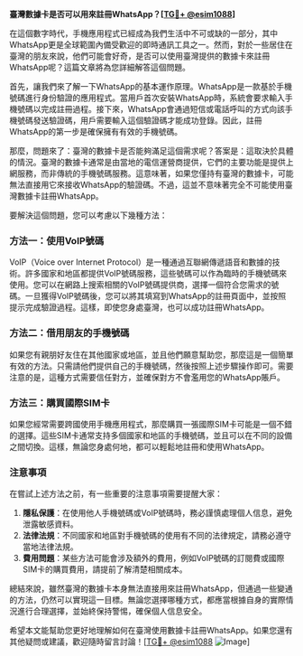 **臺灣數據卡是否可以用來註冊WhatsApp？[[TG💪+ @esim1088](https://t.me/s/esim1088)]**

在這個數字時代，手機應用程式已經成為我們生活中不可或缺的一部分，其中WhatsApp更是全球範圍內備受歡迎的即時通訊工具之一。然而，對於一些居住在臺灣的朋友來說，他們可能會好奇，是否可以使用臺灣提供的數據卡來註冊WhatsApp呢？這篇文章將為您詳細解答這個問題。

首先，讓我們來了解一下WhatsApp的基本運作原理。WhatsApp是一款基於手機號碼進行身份驗證的應用程式。當用戶首次安裝WhatsApp時，系統會要求輸入手機號碼以完成註冊過程。接下來，WhatsApp會通過短信或電話呼叫的方式向該手機號碼發送驗證碼，用戶需要輸入這個驗證碼才能成功登錄。因此，註冊WhatsApp的第一步是確保擁有有效的手機號碼。

那麼，問題來了：臺灣的數據卡是否能夠滿足這個需求呢？答案是：這取決於具體的情況。臺灣的數據卡通常是由當地的電信運營商提供，它們的主要功能是提供上網服務，而非傳統的手機號碼服務。這意味著，如果您僅持有臺灣的數據卡，可能無法直接用它來接收WhatsApp的驗證碼。不過，這並不意味著完全不可能使用臺灣數據卡註冊WhatsApp。

要解決這個問題，您可以考慮以下幾種方法：

### 方法一：使用VoIP號碼

VoIP（Voice over Internet Protocol）是一種通過互聯網傳遞語音和數據的技術。許多國家和地區都提供VoIP號碼服務，這些號碼可以作為臨時的手機號碼來使用。您可以在網路上搜索相關的VoIP號碼提供商，選擇一個符合您需求的號碼。一旦獲得VoIP號碼後，您可以將其填寫到WhatsApp的註冊頁面中，並按照提示完成驗證過程。這樣，即使您身處臺灣，也可以成功註冊WhatsApp。

### 方法二：借用朋友的手機號碼

如果您有親朋好友住在其他國家或地區，並且他們願意幫助您，那麼這是一個簡單有效的方法。只需請他們提供自己的手機號碼，然後按照上述步驟操作即可。需要注意的是，這種方式需要信任對方，並確保對方不會濫用您的WhatsApp賬戶。

### 方法三：購買國際SIM卡

如果您經常需要跨國使用手機應用程式，那麼購買一張國際SIM卡可能是一個不錯的選擇。這些SIM卡通常支持多個國家和地區的手機號碼，並且可以在不同的設備之間切換。這樣，無論您身處何地，都可以輕鬆地註冊和使用WhatsApp。

### 注意事項

在嘗試上述方法之前，有一些重要的注意事項需要提醒大家：

1. **隱私保護**：在使用他人手機號碼或VoIP號碼時，務必謹慎處理個人信息，避免泄露敏感資料。
2. **法律法規**：不同國家和地區對手機號碼的使用有不同的法律規定，請務必遵守當地法律法規。
3. **費用問題**：某些方法可能會涉及額外的費用，例如VoIP號碼的訂閱費或國際SIM卡的購買費用，請提前了解清楚相關成本。

總結來說，雖然臺灣的數據卡本身無法直接用來註冊WhatsApp，但通過一些變通的方法，仍然可以實現這一目標。無論您選擇哪種方式，都應當根據自身的實際情況進行合理選擇，並始終保持警惕，確保個人信息安全。

希望本文能幫助您更好地理解如何在臺灣使用數據卡註冊WhatsApp。如果您還有其他疑問或建議，歡迎隨時留言討論！[[TG💪+ @esim1088](https://t.me/s/esim1088) ![Image](https://i.postimg.cc/4NQfJmqS/Snipaste-2025-05-13-00-14-12.png)]